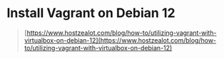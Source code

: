 # Install Vagrant on Debian 12

> [https://www.hostzealot.com/blog/how-to/utilizing-vagrant-with-virtualbox-on-debian-12](https://www.hostzealot.com/blog/how-to/utilizing-vagrant-with-virtualbox-on-debian-12)
